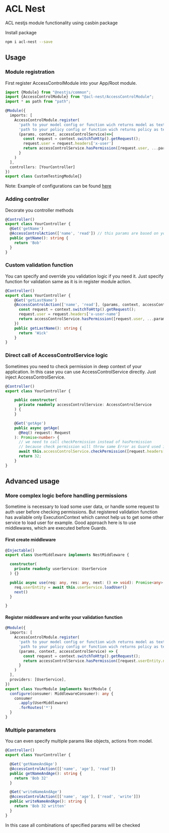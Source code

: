 # ACL Nest

ACL nestjs module functionality using casbin package

Install package
```bash
npm i acl-nest --save
```

## Usage

### Module registration
First register AccessControlModule into your App/Root module.
```typescript
import {Module} from "@nestjs/common";
import {AccessControlModule} from "@acl-nest/AccessControlModule";
import * as path from "path";

@Module({
  imports: [
    AccessControlModule.register(
      'path to your model config or function wich returns model as text',
      'path to your policy config or function wich returns policy as text',
      (params, context, accessControlService)=>{
        const request = context.switchToHttp().getRequest();
        request.user = request.headers['x-user']
        return accessControlService.hasPermission([request.user, ...params])
      }
    )
  ],
  controllers: [YourController]
})
export class CustomTestingModule{}
```
Note: Example of configurations can be found [here](https://casbin.org/docs/en/supported-models)

### Adding controller
Decorate you controller methods
```typescript
@Controller()
export class YourController {
  @Get('getName')
  @AccessControlAction(['name', 'read']) // this params are based on you model
  public getName(): string {
    return 'Bob'
  }
}
```

### Custom validation function
You can specify and override you validation logic if you need it. 
Just specify function for validation same as it is in register module action.
```typescript
@Controller()
export class YourController {
    @Get('getLastName')
    @AccessControlAction(['name', 'read'], (params, context, accessControlService) => {
      const request = context.switchToHttp().getRequest();
      request.user = request.headers['x-user-name']
      return accessControlService.hasPermission([request.user, ...params])
    })
    public getLastName(): string {
      return 'Wick'
    }
}
```

### Direct call of AccessControlService logic
Sometimes you need to check permission in deep context of your application. 
In this case you can use AccessControlService directly. Just inject AccessControlService.
```typescript
@Controller()
export class YourController {

    public constructor(
      private readonly accessControlService: AccessControlService
    ) {
    }

    @Get('getAge')
    public async getAge(
      @Req() request: Request
    ): Promise<number> {
      // we need to call checkPermission instead of hasPermission
      // because check permission will throw same Error as Guard used in decorators, instead or returning bool
      await this.accessControlService.checkPermission([request.headers['x-user'], 'age', 'read'])
      return 32;
    }
}
```

## Advanced usage

### More complex logic before handling permissions
Sometime is necessary to load some user data, or handle some request to auth user before checking permissions.
But registered validation function has available only ExecutionContext 
which cannot help us to get some other service to load user for example.
Good approach here is to use middlewares, which are executed before Guards.

#### First create middleware
```typescript
@Injectable()
export class UserMiddleware implements NestMiddleware {

  constructor(
    private readonly userService: UserService
  ) {}

  public async use(req: any, res: any, next: () => void): Promise<any> {
    req.userEntity = await this.userService.loadUser()
    next()
  }

}
```

#### Register middleware and write your validation function
```typescript
@Module({
  imports: [
    AccessControlModule.register(
      'path to your model config or function wich returns model as text',
      'path to your policy config or function wich returns policy as text',
      (params, context, accessControlService) => {
        const request = context.switchToHttp().getRequest();
        return accessControlService.hasPermission([request.userEntity.name, ...params])
      }
    )
  ],
  providers: [UserService],
})
export class YourModule implements NestModule {
  configure(consumer: MiddlewareConsumer): any {
    consumer
      .apply(UserMiddleware)
      .forRoutes('*')
  }
}
```

### Multiple parameters
You can even specify multiple params like objects, actions from model.
```typescript
@Controller()
export class YourController {

  @Get('getNameAndAge')
  @AccessControlAction([['name', 'age'], 'read'])
  public getNameAndAge(): string {
    return 'Bob 32'
  }

  @Get('writeNameAndAge')
  @AccessControlAction([['name', 'age'], ['read', 'write']])
  public writeNameAndAge(): string {
    return 'Bob 32 written'
  }
}
```
In this case all combinations of specified params will be checked
